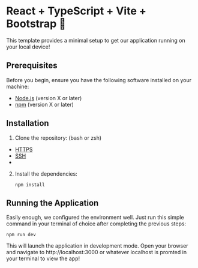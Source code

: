 # React + TypeScript + Vite + Bootstrap 🌿

This template provides a minimal setup to get our application running on your local device!

## Prerequisites

Before you begin, ensure you have the following software installed on your machine:

- [Node.js](https://nodejs.org/) (version X or later)
- [npm](https://www.npmjs.com/) (version X or later)
## Installation

1. Clone the repository:
   (bash or zsh)

- [HTTPS](https://github.com/JacobUH/TeamProject4353.git)
- [SSH](git@github.com:JacobUH/TeamProject4353.git)
- 
2. Install the dependencies:

   ```
   npm install
   ```

## Running the Application

Easily enough, we configured the environment well. Just run this simple command in your terminal of choice after completing the previous steps:

```
npm run dev
```

This will launch the application in development mode. Open your browser and navigate to http://localhost:3000 or whatever localhost is promted in your terminal to view the app!
